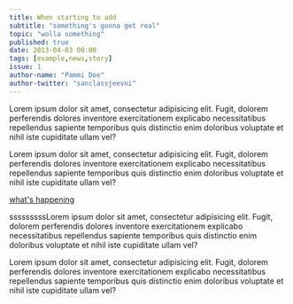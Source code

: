 ```yaml
---
title: When starting to add
subtitle: "something's gonna get real"
topic: "wolla something"
published: true
date: 2013-04-03 00:00
tags: [example,news,story]
issue: 1
author-name: "Pammi Doe"
author-twitter: "sanclassjeevni"
---
```


Lorem ipsum dolor sit amet, consectetur adipisicing elit. Fugit, dolorem perferendis dolores inventore exercitationem explicabo necessitatibus repellendus sapiente temporibus quis distinctio enim doloribus voluptate et nihil iste cupiditate ullam vel?

Lorem ipsum dolor sit amet, consectetur adipisicing elit. Fugit, dolorem perferendis dolores inventore exercitationem explicabo necessitatibus repellendus sapiente temporibus quis distinctio enim doloribus voluptate et nihil iste cupiditate ullam vel?

[what's happening](http://google.com)

sssssssssLorem ipsum dolor sit amet, consectetur adipisicing elit. Fugit, dolorem perferendis dolores inventore exercitationem explicabo necessitatibus repellendus sapiente temporibus quis distinctio enim doloribus voluptate et nihil iste cupiditate ullam vel?

Lorem ipsum dolor sit amet, consectetur adipisicing elit. Fugit, dolorem perferendis dolores inventore exercitationem explicabo necessitatibus repellendus sapiente temporibus quis distinctio enim doloribus voluptate et nihil iste cupiditate ullam vel?
